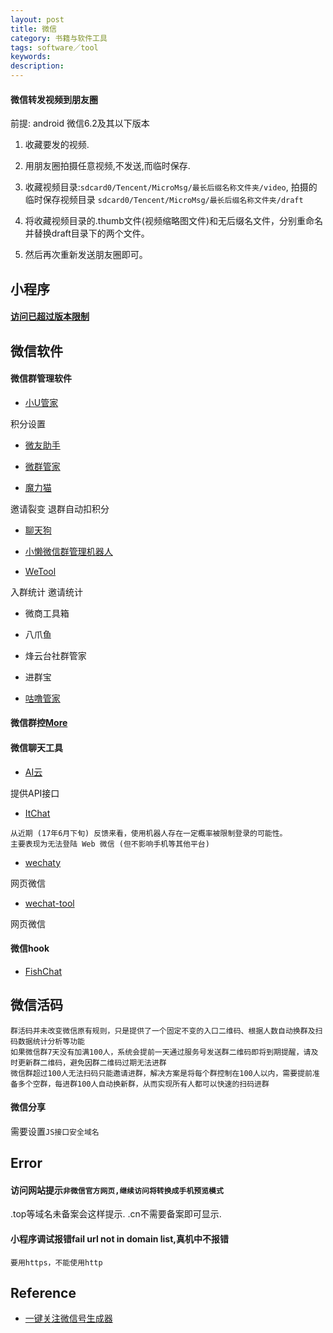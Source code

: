```yaml
---
layout: post
title: 微信
category: 书籍与软件工具
tags: software／tool
keywords: 
description: 
---
```


#### 微信转发视频到朋友圈

前提: android 微信6.2及其以下版本

1. 收藏要发的视频.

2. 用朋友圈拍摄任意视频,不发送,而临时保存.

3. 收藏视频目录:`sdcard0/Tencent/MicroMsg/最长后缀名称文件夹/video`, 拍摄的临时保存视频目录 `sdcard0/Tencent/MicroMsg/最长后缀名称文件夹/draft`
4. 将收藏视频目录的.thumb文件(视频缩略图文件)和无后缀名文件，分别重命名并替换draft目录下的两个文件。
5. 然后再次重新发送朋友圈即可。


## 小程序

#### [访问已超过版本限制]()


## 微信软件

#### 微信群管理软件

* [小U管家](http://www.xusqgl.com/)

积分设置

* [微友助手](https://www.weiyoubot.cn/)

* [微群管家](http://www.wqchat.com/)

* [魔力猫](http://alimmao.com/)

邀请裂变 退群自动扣积分

* [聊天狗](https://www.liaotiangou.com/)

* [小懒微信群管理机器人](http://www.xiaolanruanjian.com/)


* [WeTool](http://www.wxb.com/wetool)

入群统计 邀请统计

* 微商工具箱

* 八爪鱼

* 烽云台社群管家

* 进群宝

* [咕噜管家](http://www.gulugj.com/index.html)

#### 微信群控[More](https://zhuanlan.zhihu.com/p/30070120)

#### 微信聊天工具

* [AI云](http://www.app-yun.cn/index.php?m=index&a=api_help)

提供API接口


* [ItChat](https://github.com/littlecodersh/itchat)

```
从近期 (17年6月下旬) 反馈来看，使用机器人存在一定概率被限制登录的可能性。
主要表现为无法登陆 Web 微信 (但不影响手机等其他平台)
```

* [wechaty](https://github.com/Chatie/wechaty)

网页微信

* [wechat-tool](https://github.com/crazylxr/wechat-tool)

网页微信

#### 微信hook

* [FishChat](https://github.com/yulingtianxia/FishChat)

## 微信活码


```
群活码并未改变微信原有规则，只是提供了一个固定不变的入口二维码、根据人数自动换群及扫码数据统计分析等功能
如果微信群7天没有加满100人，系统会提前一天通过服务号发送群二维码即将到期提醒，请及时更新群二维码，避免因群二维码过期无法进群
微信群超过100人无法扫码只能邀请进群，解决方案是将每个群控制在100人以内，需要提前准备多个空群，每进群100人自动换新群，从而实现所有人都可以快速的扫码进群
```


#### 微信分享

需要设置`JS接口安全域名`

## Error

#### 访问网站提示`非微信官方网页,继续访问将转换成手机预览模式`

.top等域名未备案会这样提示.
.cn不需要备案即可显示.

#### 小程序调试报错fail url not in domain list,真机中不报错

```
要用https，不能使用http
```

## Reference

* [一键关注微信号生成器](http://tools.xmt.cn)